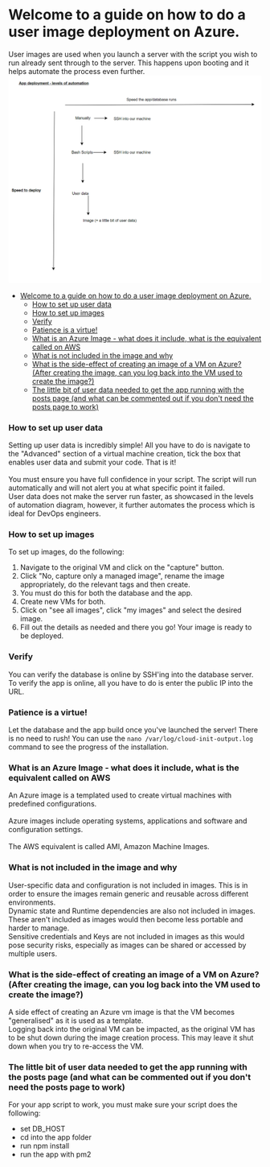 # Welcome to a guide on how to do a user image deployment on Azure.

User images are used when you launch a server with the script you wish to run already sent through to the server. This happens upon booting and it helps automate the process even further.
<br>
![alt text](images/Levels_of_automation.png)

- [Welcome to a guide on how to do a user image deployment on Azure.](#welcome-to-a-guide-on-how-to-do-a-user-image-deployment-on-azure)
    - [How to set up user data](#how-to-set-up-user-data)
    - [How to set up  images](#how-to-set-up--images)
    - [Verify](#verify)
    - [Patience is a virtue!](#patience-is-a-virtue)
    - [What is an Azure Image - what does it include, what is the equivalent called on AWS](#what-is-an-azure-image---what-does-it-include-what-is-the-equivalent-called-on-aws)
    - [What is not included in the image and why](#what-is-not-included-in-the-image-and-why)
    - [What is the side-effect of creating an image of a VM on Azure? (After creating the image, can you log back into the VM used to create the image?)](#what-is-the-side-effect-of-creating-an-image-of-a-vm-on-azure-after-creating-the-image-can-you-log-back-into-the-vm-used-to-create-the-image)
    - [The little bit of user data needed to get the app running with the posts page (and what can be commented out if you don't need the posts page to work)](#the-little-bit-of-user-data-needed-to-get-the-app-running-with-the-posts-page-and-what-can-be-commented-out-if-you-dont-need-the-posts-page-to-work)


### How to set up user data
Setting up user data is incredibly simple! All you have to do is navigate to the "Advanced" section of a virtual machine creation, tick the box that enables user data and submit your code. That is it!
<br> <br>
You must ensure you have full confidence in your script. The script will run automatically and will not alert you at what specific point it failed.
<br>
User data does not make the server run faster, as showcased in the levels of automation diagram, however, it further automates the process which is ideal for DevOps engineers.

### How to set up  images
To set up images, do the following:
1. Navigate to the original VM and click on the "capture" button.
2. Click "No, capture only a managed image", rename the image appropriately, do the relevant tags and then create.
3. You must do this for both the database and the app.
4. Create new VMs for both.
5. Click on "see all images", click "my images" and select the desired image.
6. Fill out the details as needed and there you go! Your image is ready to be deployed.

### Verify
You can verify the database is online by SSH'ing into the database server. <br>
To verify the app is online, all you have to do is enter the public IP into the URL.

### Patience is a virtue!
Let the database and the app build once you've launched the server! There is no need to rush!
You can use the `nano /var/log/cloud-init-output.log` command to see the progress of the installation.

### What is an Azure Image - what does it include, what is the equivalent called on AWS
An Azure image is a templated used to create virtual machines with predefined configurations. <br> <br>
Azure images include operating systems, applications and software and configuration settings. <br> <br>
The AWS equivalent is called AMI, Amazon Machine Images.
### What is not included in the image and why
User-specific data and configuration is not included in images. This is in order to ensure the images remain generic and reusable across different environments. <br>
Dynamic state and Runtime dependencies are also not included in images. These aren't included as images would then become less portable and harder to manage. <br>
Sensitive credentials and Keys are not included in images as this would pose security risks, especially as images can be shared or accessed by multiple users.
### What is the side-effect of creating an image of a VM on Azure? (After creating the image, can you log back into the VM used to create the image?)
A side effect of creating an Azure vm image is that the VM becomes "generalised" as it is used as a template. <br>
Logging back into the original VM can be impacted, as the original VM has to be shut down during the image creation process. This may leave it shut down when you try to re-access the VM.

### The little bit of user data needed to get the app running with the posts page (and what can be commented out if you don't need the posts page to work)
For your app script to work, you must make sure your script does the following:
- set DB_HOST
- cd into the app folder
- run npm install
- run the app with pm2
